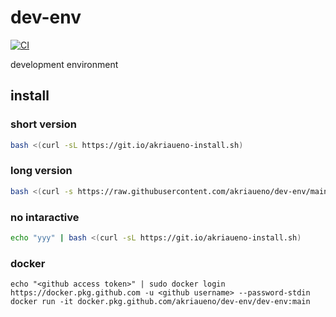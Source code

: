 # dev-env
[![CI](https://github.com/akriaueno/dev-env/actions/workflows/ci.yml/badge.svg)](https://github.com/akriaueno/dev-env/actions/workflows/ci.yml)

development environment

## install
### short version
``` bash
bash <(curl -sL https://git.io/akriaueno-install.sh)
```

### long version
``` bash
bash <(curl -s https://raw.githubusercontent.com/akriaueno/dev-env/main/install.sh)
```

### no intaractive
``` bash
echo "yyy" | bash <(curl -sL https://git.io/akriaueno-install.sh)
```

### docker
```
echo "<github access token>" | sudo docker login https://docker.pkg.github.com -u <github username> --password-stdin
docker run -it docker.pkg.github.com/akriaueno/dev-env/dev-env:main
```
